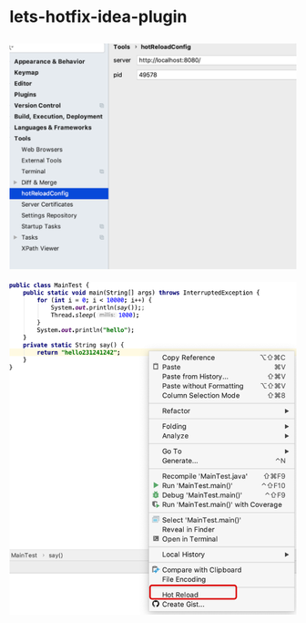 # lets-hotfix-idea-plugin

![screen1](./screenshots/screen1.png)
---
![screen2](./screenshots/screen2.png)